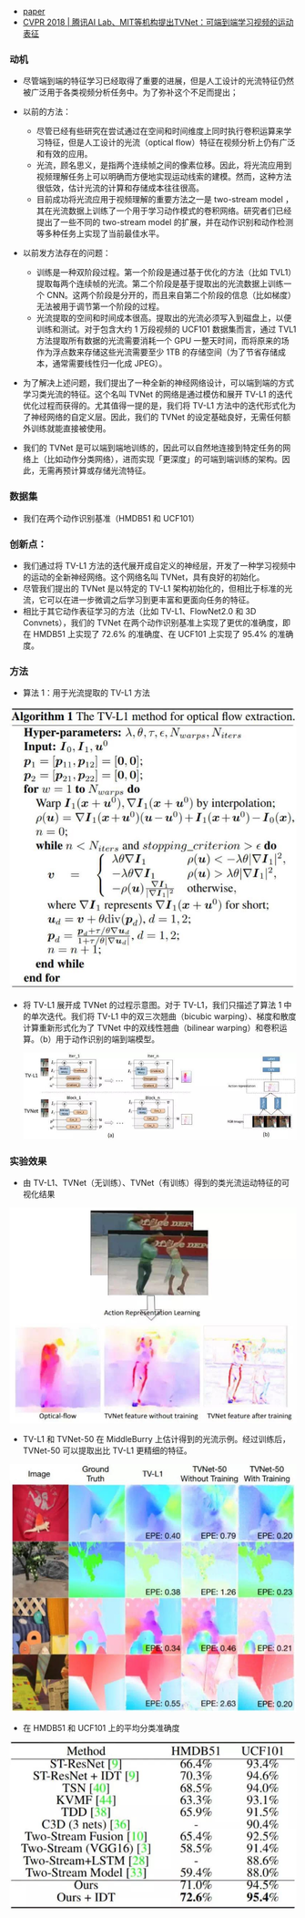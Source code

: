 * [paper](paper/2018-End-to-End%20Learning%20of%20Motion%20Representation%20for%20Video%20Understanding.pdf)
* [CVPR 2018 | 腾讯AI Lab、MIT等机构提出TVNet：可端到端学习视频的运动表征](http://www.cvmart.net/community/article/detail/222)

### 动机

* 尽管端到端的特征学习已经取得了重要的进展，但是人工设计的光流特征仍然被广泛用于各类视频分析任务中。为了弥补这个不足而提出；

* 以前的方法：
  * 尽管已经有些研究在尝试通过在空间和时间维度上同时执行卷积运算来学习特征，但是人工设计的光流（optical flow）特征在视频分析上仍有广泛和有效的应用。
  * 光流，顾名思义，是指两个连续帧之间的像素位移。因此，将光流应用到视频理解任务上可以明确而方便地实现运动线索的建模。然而，这种方法很低效，估计光流的计算和存储成本往往很高。
  * 目前成功将光流应用于视频理解的重要方法之一是 two-stream model ，其在光流数据上训练了一个用于学习动作模式的卷积网络。研究者们已经提出了一些不同的 two-stream model 的扩展，并在动作识别和动作检测等多种任务上实现了当前最佳水平。
* 以前发方法存在的问题：
  * 训练是一种双阶段过程。第一个阶段是通过基于优化的方法（比如 TVL1）提取每两个连续帧的光流。第二个阶段是基于提取出的光流数据上训练一个 CNN。这两个阶段是分开的，而且来自第二个阶段的信息（比如梯度）无法被用于调节第一个阶段的过程。
  * 光流提取的空间和时间成本很高。提取出的光流必须写入到磁盘上，以便训练和测试。对于包含大约 1 万段视频的 UCF101 数据集而言，通过 TVL1 方法提取所有数据的光流需要消耗一个 GPU 一整天时间，而将原来的场作为浮点数来存储这些光流需要至少 1TB 的存储空间（为了节省存储成本，通常需要线性归一化成 JPEG）。
* 为了解决上述问题，我们提出了一种全新的神经网络设计，可以端到端的方式学习类光流的特征。这个名叫 TVNet 的网络是通过模仿和展开 TV-L1 的迭代优化过程而获得的。尤其值得一提的是，我们将 TV-L1 方法中的迭代形式化为了神经网络的自定义层。因此，我们的 TVNet 的设定基础良好，无需任何额外训练就能直接被使用。
* 我们的 TVNet 是可以端到端地训练的，因此可以自然地连接到特定任务的网络上（比如动作分类网络），进而实现「更深度」的可端到端训练的架构。因此，无需再预计算或存储光流特征。

### 数据集

* 我们在两个动作识别基准（HMDB51 和 UCF101）

### 创新点：

- 我们通过将 TV-L1 方法的迭代展开成自定义的神经层，开发了一种学习视频中的运动的全新神经网络。这个网络名叫 TVNet，具有良好的初始化。
- 尽管我们提出的 TVNet 是以特定的 TV-L1 架构初始化的，但相比于标准的光流，它可以在进一步微调之后学习到更丰富和更面向任务的特征。
- 相比于其它动作表征学习的方法（比如 TV-L1、FlowNet2.0 和 3D Convnets），我们的 TVNet 在两个动作识别基准上实现了更优的准确度，即在 HMDB51 上实现了 72.6% 的准确度、在 UCF101 上实现了 95.4% 的准确度。

### 方法

* 算法 1：用于光流提取的 TV-L1 方法

![img](readme/End_to_end_learning_of_motion_reprentation_for_video_understanding_TV_L1算法.jpg)

* 将 TV-L1 展开成 TVNet 的过程示意图。对于 TV-L1，我们只描述了算法 1 中的单次迭代。我们将 TV-L1 中的双三次翘曲（bicubic warping）、梯度和散度计算重新形式化为了 TVNet 中的双线性翘曲（bilinear warping）和卷积运算。（b）用于动作识别的端到端模型。

  ![img](readme/End_to_end_learning_of_motion_reprentation_for_video_understanding_网络框架.jpg)

### 实验效果

* 由 TV-L1、TVNet（无训练）、TVNet（有训练）得到的类光流运动特征的可视化结果

![img](readme/End_to_end_learning_of_motion_reprentation_for_video_understanding_实验效果_01.jpg)

* TV-L1 和 TVNet-50 在 MiddleBurry 上估计得到的光流示例。经过训练后，TVNet-50 可以提取出比 TV-L1 更精细的特征。

![img](readme/End_to_end_learning_of_motion_reprentation_for_video_understanding_实验效果_03.jpg)

* 在 HMDB51 和 UCF101 上的平均分类准确度

![img](readme/End_to_end_learning_of_motion_reprentation_for_video_understanding_实验效果_对比实验.jpg)